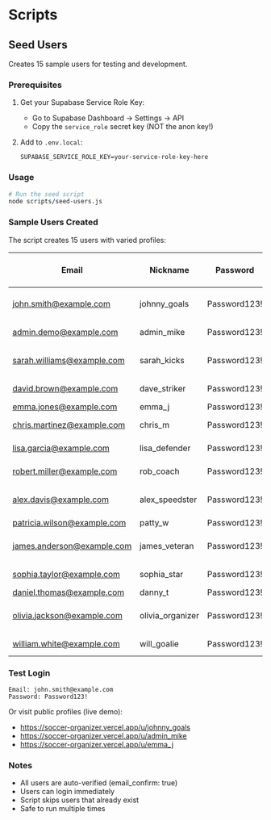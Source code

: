 # Scripts

## Seed Users

Creates 15 sample users for testing and development.

### Prerequisites

1. Get your Supabase Service Role Key:
   - Go to Supabase Dashboard → Settings → API
   - Copy the `service_role` secret key (NOT the anon key!)

2. Add to `.env.local`:
   ```env
   SUPABASE_SERVICE_ROLE_KEY=your-service-role-key-here
   ```

### Usage

```bash
# Run the seed script
node scripts/seed-users.js
```

### Sample Users Created

The script creates 15 users with varied profiles:

| Email | Nickname | Password | Role | Can Create Events | Notes |
|-------|----------|----------|------|-------------------|-------|
| john.smith@example.com | johnny_goals | Password123! | USER | ✅ | Complete profile with bio & stats |
| admin.demo@example.com | admin_mike | Password123! | ADMIN | ✅ | Admin account |
| sarah.williams@example.com | sarah_kicks | Password123! | USER | ✅ | Organizer with partial info |
| david.brown@example.com | dave_striker | Password123! | USER | ❌ | Full stats, no bio |
| emma.jones@example.com | emma_j | Password123! | USER | ❌ | Minimal info |
| chris.martinez@example.com | chris_m | Password123! | USER | ❌ | Bio only, no stats |
| lisa.garcia@example.com | lisa_defender | Password123! | USER | ❌ | Stats only, no bio |
| robert.miller@example.com | rob_coach | Password123! | USER | ✅ | Former semi-pro |
| alex.davis@example.com | alex_speedster | Password123! | USER | ❌ | Young player, full profile |
| patricia.wilson@example.com | patty_w | Password123! | USER | ❌ | Minimal info |
| james.anderson@example.com | james_veteran | Password123! | USER | ✅ | Veteran organizer (20+ years) |
| sophia.taylor@example.com | sophia_star | Password123! | USER | ❌ | Bio with emojis |
| daniel.thomas@example.com | danny_t | Password123! | USER | ❌ | Minimal info |
| olivia.jackson@example.com | olivia_organizer | Password123! | USER | ✅ | New enthusiastic organizer |
| william.white@example.com | will_goalie | Password123! | USER | ❌ | Experienced goalkeeper |

### Test Login

```
Email: john.smith@example.com
Password: Password123!
```

Or visit public profiles (live demo):
- https://soccer-organizer.vercel.app/u/johnny_goals
- https://soccer-organizer.vercel.app/u/admin_mike
- https://soccer-organizer.vercel.app/u/emma_j

### Notes

- All users are auto-verified (email_confirm: true)
- Users can login immediately
- Script skips users that already exist
- Safe to run multiple times
